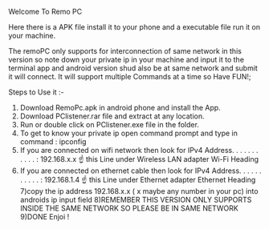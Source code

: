 Welcome To Remo PC

Here there is a APK file install it to your phone and a executable file run it on your machine.

The remoPC only supports for interconnection of same network in this version so note down your private ip in your machine
and input it to the terminal app and android version shud also be at same network and submit it will connect.
It will support multiple Commands at a time so Have FUN!;

Steps to Use it :-

1) Download RemoPc.apk in android phone and install the App.
2) Download PClistener.rar file and extract at any location.
3) Run or double click on PClistener.exe file in the folder.
4) To get to know your private ip open command prompt and type in command : ipconfig
5) If you are connected on wifi network then look for 
    IPv4 Address. . . . . . . . . . . : 192.168.x.x
    ☝️ this Line under Wireless LAN adapter Wi-Fi Heading
6) If you are connected on ethernet cable then look for 
    IPv4 Address. . . . . . . . . . . : 192.168.1.4
    ☝️ this Line under Ethernet adapter Ethernet Heading
7)copy the ip address 192.168.x.x ( x maybe any number in your pc) into androids ip input field
8)REMEMBER THIS VERSION ONLY SUPPORTS INSIDE THE SAME NETWORK SO PLEASE BE IN SAME NETWORK
9)DONE Enjoi !
